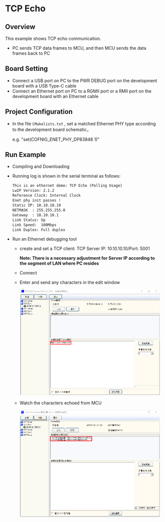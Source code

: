 # TCP Echo

## Overview

This  example shows TCP echo communication.

- PC sends TCP data frames to MCU,  and then MCU sends the data frames back to PC

## Board Setting

- Connect a USB port on PC to the PWR DEBUG port on the development board with a USB Type-C cable
- Connect an Ethernet port on PC to a RGMII port or a RMII port on the development board with an Ethernet cable

## Project Configuration

- In the file `CMakelists.txt` ,  set a matched Ethernet PHY type according to the development board schematic，

  e.g. "set(COFNIG_ENET_PHY_DP83848 1)"

## Run Example

- Compiling and Downloading
- Running log is shown in the serial terminal as follows:

     ```console
     This is an ethernet demo: TCP Echo (Polling Usage)
     LwIP Version: 2.1.2
     Reference Clock: Internal Clock
     Enet phy init passes !
     Static IP: 10.10.10.10
     NETMASK  : 255.255.255.0
     Gateway  : 10.10.10.1
     Link Status: Up
     Link Speed:  100Mbps
     Link Duplex: Full duplex
     ```

- Run an Ethernet debugging tool

  - create and set a TCP client:  TCP Server IP: 10.10.10.10/Port: 5001

    **Note: There is a necessary adjustment for Server IP according to the segment of  LAN where PC resides**

  - Connect

  - Enter and send any characters in the edit window

    ![](../../../../../assets/sdk/samples/lwip_tcpecho_1.png)
  
  - Watch the characters echoed from MCU
  
    ![](../../../../../assets/sdk/samples/lwip_tcpecho_2.png)
